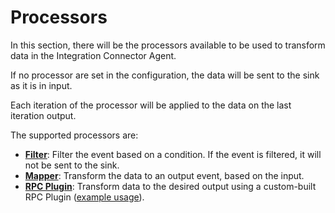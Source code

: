 # Processors

In this section, there will be the processors available to be used to transform data
in the Integration Connector Agent.

If no processor are set in the configuration, the data will be sent to the sink as it is in input.

Each iteration of the processor will be applied to the data on the last iteration output.

The supported processors are:

- [**Filter**](./15_filter.md): Filter the event based on a condition. If the event is filtered,
it will not be sent to the sink.
- [**Mapper**](./20_mapper.md): Transform the data to an output event, based on the input.
- [**RPC Plugin**](./30_rpc_plugin.md): Transform data to the desired output using a custom-built RPC Plugin ([example usage](https://github.com/mia-platform/integration-connector-agent/blob/main/examples/rpc-processor-plugin/plugin.go)).

